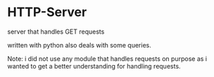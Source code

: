 # HTTP-Server
server that handles GET requests

written with python
also deals with some queries. 

Note: i did not use any module that handles requests on purpose as i wanted to get a better understanding for handling requests.

